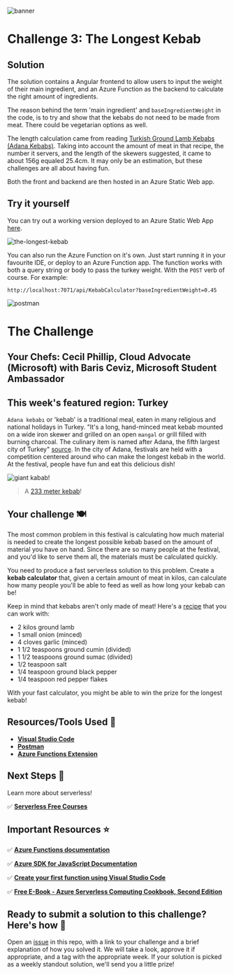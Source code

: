 ![banner](assets/banner-3.png)

# Challenge 3: The Longest Kebab

## Solution
The solution contains a Angular frontend to allow users to input the weight of their main ingredient, and an Azure Function as the backend to calculate the right amount of ingredients.

The reason behind the term 'main ingredient' and `baseIngredientWeight` in the code, is to try and show that the kebabs do not need to be made from meat. There could be vegetarian options as well.

The length calculation came from reading [Turkish Ground Lamb Kebabs (Adana Kebabs)](https://www.saveur.com/turkish-ground-lamb-kebabs-recipe/). Taking into account the amount of meat in that recipe, the number it servers, and the length of the skewers suggested, it came to about 156g equaled 25.4cm. It may only be an estimation, but these challenges are all about having fun.

Both the front and backend are then hosted in an Azure Static Web app.

## Try it yourself
You can try out a working version deployed to an Azure Static Web App [here](https://www.http://thelongestkebab.cloud).

![the-longest-kebab](assets/the-longest-kebab.png)

You can also run the Azure Function on it's own. Just start running it in your favourite IDE, or deploy to an Azure Function app. The function works with both a query string or body to pass the turkey weight. With the `POST` verb of course. For example:

`http://localhost:7071/api/KebabCalculator?baseIngredientWeight=0.45`

![postman](assets/postman.png)

# The Challenge

## Your Chefs: Cecil Phillip, Cloud Advocate (Microsoft) with Baris Ceviz, Microsoft Student Ambassador

## This week's featured region: Turkey

`Adana kebabı` or 'kebab' is a traditional meal, eaten in many religious and national holidays in Turkey. "It's a long, hand-minced meat kebab mounted on a wide iron skewer and grilled on an open `mangal` or grill filled with burning charcoal. The culinary item is named after Adana, the fifth largest city of Turkey" [source](https://en.wikipedia.org/wiki/Adana_kebab%C4%B1). In the city of Adana, festivals are held with a competition centered around who can make the longest kebab in the world. At the festival, people have fun and eat this delicious dish!

![giant kabab!](assets/giant-kebab.png)

> A [233 meter kebab](https://www.youtube.com/watch?v=yj4FADNGhMY&ab_channel=ShowAnaHaber)!
## Your challenge 🍽

The most common problem in this festival is calculating how much material is needed to create the longest possible kebab based on the amount of material you have on hand. Since there are so many people at the festival, and you'd like to serve them all, the materials must be calculated quickly.

You need to produce a fast serverless solution to this problem. Create a **kebab calculator** that, given a certain amount of meat in kilos, can calculate how many people you'll be able to feed as well as how long your kebab can be!

Keep in mind that kebabs aren't only made of meat! Here's a [recipe](https://www.thespruceeats.com/adana-kebab-4164647) that you can work with:

- 2 kilos ground lamb
- 1 small onion (minced)
- 4 cloves garlic (minced)
- 1 1/2 teaspoons ground cumin (divided)
- 1 1/2 teaspoons ground sumac (divided)
- 1/2 teaspoon salt
- 1/4 teaspoon ground black pepper
- 1/4 teaspoon red pepper flakes

With your fast calculator, you might be able to win the prize for the longest kebab!
## Resources/Tools Used 🚀

-   **[Visual Studio Code](https://code.visualstudio.com/?WT.mc_id=academic-10922-cxa)**
-   **[Postman](https://www.getpostman.com/downloads/)**
-   **[Azure Functions Extension](https://marketplace.visualstudio.com/items?itemName=ms-azuretools.vscode-azurefunctions&WT.mc_id=academic-10922-cxa)**

## Next Steps 🏃

Learn more about serverless!

  ✅ **[Serverless Free Courses](https://docs.microsoft.com/learn/browse/?term=azure%20functions&WT.mc_id=academic-10922-cxa)**

## Important Resources ⭐️

  ✅ **[Azure Functions documentation](https://docs.microsoft.com/azure/azure-functions/?WT.mc_id=academic-10922-cxa)**

  ✅ **[Azure SDK for JavaScript Documentation](https://docs.microsoft.com/azure/javascript/?WT.mc_id=academic-10922-cxa)**

  ✅ **[Create your first function using Visual Studio Code](https://docs.microsoft.com/azure/azure-functions/functions-create-first-function-vs-code?WT.mc_id=academic-10922-cxa)**

  ✅ **[Free E-Book - Azure Serverless Computing Cookbook, Second Edition](https://azure.microsoft.com/resources/azure-serverless-computing-cookbook/?WT.mc_id=academic-10922-cxa)**

## Ready to submit a solution to this challenge? Here's how 🚀

Open an [issue](https://github.com/microsoft/Seasons-of-Serverless/issues/new?assignees=&labels=&template=seasons-of-serverless-solution.md&title=Solution) in this repo, with a link to your challenge and a brief explanation of how you solved it. We will take a look, approve it if appropriate, and a tag with the appropriate week. If your solution is picked as a weekly standout solution, we'll send you a little prize!
